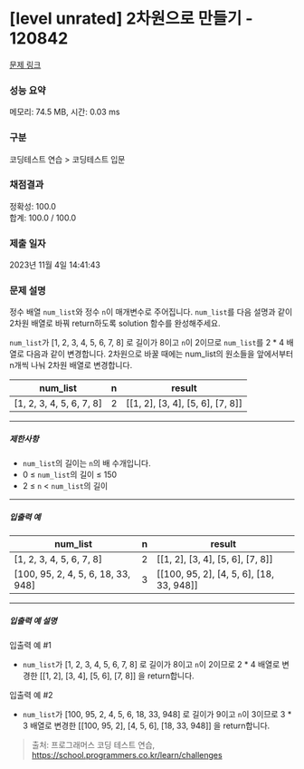 # [level unrated] 2차원으로 만들기 - 120842 

[문제 링크](https://school.programmers.co.kr/learn/courses/30/lessons/120842) 

### 성능 요약

메모리: 74.5 MB, 시간: 0.03 ms

### 구분

코딩테스트 연습 > 코딩테스트 입문

### 채점결과

정확성: 100.0<br/>합계: 100.0 / 100.0

### 제출 일자

2023년 11월 4일 14:41:43

### 문제 설명

<p>정수 배열 <code>num_list</code>와 정수&nbsp;<code>n</code>이 매개변수로 주어집니다. <code>num_list</code>를 다음 설명과 같이 2차원 배열로 바꿔 return하도록 solution 함수를 완성해주세요.</p>

<p><code>num_list</code>가 [1, 2, 3, 4, 5, 6, 7, 8] 로 길이가 8이고 <code>n</code>이 2이므로 <code>num_list</code>를 2 * 4 배열로 다음과 같이 변경합니다. 2차원으로 바꿀 때에는 num_list의 원소들을 앞에서부터 n개씩 나눠 2차원 배열로 변경합니다.</p>
<table class="table">
        <thead><tr>
<th>num_list</th>
<th>n</th>
<th>result</th>
</tr>
</thead>
        <tbody><tr>
<td>[1, 2, 3, 4, 5, 6, 7, 8]</td>
<td>2</td>
<td>[[1, 2], [3, 4], [5, 6], [7, 8]]</td>
</tr>
</tbody>
      </table>
<hr>

<h5>제한사항</h5>

<ul>
<li><code>num_list</code>의 길이는&nbsp;<code>n</code>의 배 수개입니다.</li>
<li>0 ≤ <code>num_list</code>의 길이 ≤ 150</li>
<li>2 ≤ <code>n</code> &lt; <code>num_list</code>의 길이</li>
</ul>

<hr>

<h5>입출력 예</h5>
<table class="table">
        <thead><tr>
<th>num_list</th>
<th>n</th>
<th>result</th>
</tr>
</thead>
        <tbody><tr>
<td>[1, 2, 3, 4, 5, 6, 7, 8]</td>
<td>2</td>
<td>[[1, 2], [3, 4], [5, 6], [7, 8]]</td>
</tr>
<tr>
<td>[100, 95, 2, 4, 5, 6, 18, 33, 948]</td>
<td>3</td>
<td>[[100, 95, 2], [4, 5, 6], [18, 33, 948]]</td>
</tr>
</tbody>
      </table>
<hr>

<h5>입출력 예 설명</h5>

<p>입출력 예 #1</p>

<ul>
<li><code>num_list</code>가 [1, 2, 3, 4, 5, 6, 7, 8] 로 길이가 8이고 <code>n</code>이 2이므로 2 * 4 배열로 변경한 [[1, 2], [3, 4], [5, 6], [7, 8]] 을 return합니다.</li>
</ul>

<p>입출력 예 #2</p>

<ul>
<li><code>num_list</code>가 [100, 95, 2, 4, 5, 6, 18, 33, 948] 로 길이가 9이고 <code>n</code>이 3이므로 3 * 3 배열로 변경한 [[100, 95, 2], [4, 5, 6], [18, 33, 948]] 을 return합니다.</li>
</ul>


> 출처: 프로그래머스 코딩 테스트 연습, https://school.programmers.co.kr/learn/challenges